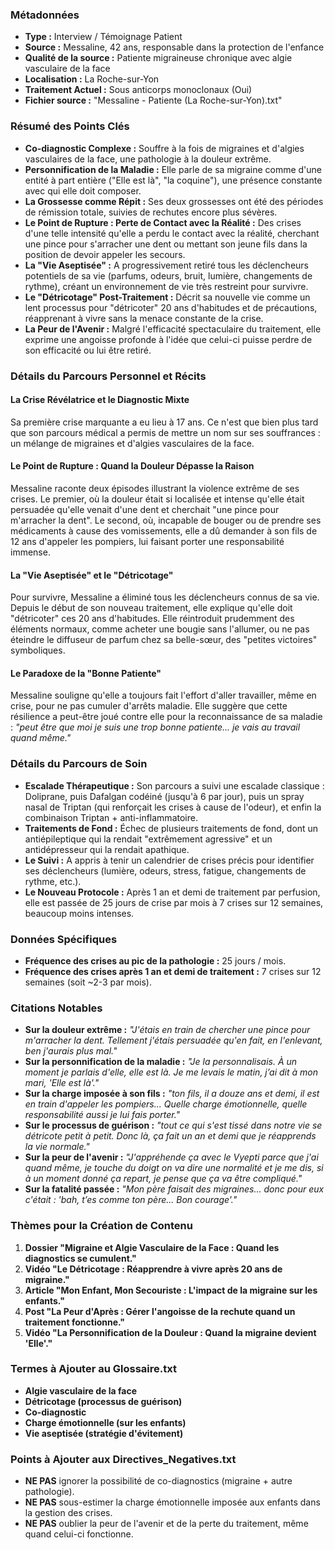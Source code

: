 ### Métadonnées

- **Type :** Interview / Témoignage Patient
- **Source :** Messaline, 42 ans, responsable dans la protection de l'enfance
- **Qualité de la source :** Patiente migraineuse chronique avec algie vasculaire de la face
- **Localisation :** La Roche-sur-Yon
- **Traitement Actuel :** Sous anticorps monoclonaux (Oui)
- **Fichier source :** "Messaline - Patiente (La Roche-sur-Yon).txt"

### Résumé des Points Clés

- **Co-diagnostic Complexe :** Souffre à la fois de migraines et d'algies vasculaires de la face, une pathologie à la douleur extrême.
- **Personnification de la Maladie :** Elle parle de sa migraine comme d'une entité à part entière ("Elle est là", "la coquine"), une présence constante avec qui elle doit composer.
- **La Grossesse comme Répit :** Ses deux grossesses ont été des périodes de rémission totale, suivies de rechutes encore plus sévères.
- **Le Point de Rupture : Perte de Contact avec la Réalité :** Des crises d'une telle intensité qu'elle a perdu le contact avec la réalité, cherchant une pince pour s'arracher une dent ou mettant son jeune fils dans la position de devoir appeler les secours.
- **La "Vie Aseptisée" :** A progressivement retiré tous les déclencheurs potentiels de sa vie (parfums, odeurs, bruit, lumière, changements de rythme), créant un environnement de vie très restreint pour survivre.
- **Le "Détricotage" Post-Traitement :** Décrit sa nouvelle vie comme un lent processus pour "détricoter" 20 ans d'habitudes et de précautions, réapprenant à vivre sans la menace constante de la crise.
- **La Peur de l'Avenir :** Malgré l'efficacité spectaculaire du traitement, elle exprime une angoisse profonde à l'idée que celui-ci puisse perdre de son efficacité ou lui être retiré.

### Détails du Parcours Personnel et Récits

#### La Crise Révélatrice et le Diagnostic Mixte

Sa première crise marquante a eu lieu à 17 ans. Ce n'est que bien plus tard que son parcours médical a permis de mettre un nom sur ses souffrances : un mélange de migraines et d'algies vasculaires de la face.

#### Le Point de Rupture : Quand la Douleur Dépasse la Raison

Messaline raconte deux épisodes illustrant la violence extrême de ses crises. Le premier, où la douleur était si localisée et intense qu'elle était persuadée qu'elle venait d'une dent et cherchait "une pince pour m'arracher la dent". Le second, où, incapable de bouger ou de prendre ses médicaments à cause des vomissements, elle a dû demander à son fils de 12 ans d'appeler les pompiers, lui faisant porter une responsabilité immense.

#### La "Vie Aseptisée" et le "Détricotage"

Pour survivre, Messaline a éliminé tous les déclencheurs connus de sa vie. Depuis le début de son nouveau traitement, elle explique qu'elle doit "détricoter" ces 20 ans d'habitudes. Elle réintroduit prudemment des éléments normaux, comme acheter une bougie sans l'allumer, ou ne pas éteindre le diffuseur de parfum chez sa belle-sœur, des "petites victoires" symboliques.

#### Le Paradoxe de la "Bonne Patiente"

Messaline souligne qu'elle a toujours fait l'effort d'aller travailler, même en crise, pour ne pas cumuler d'arrêts maladie. Elle suggère que cette résilience a peut-être joué contre elle pour la reconnaissance de sa maladie : _"peut être que moi je suis une trop bonne patiente... je vais au travail quand même."_

### Détails du Parcours de Soin

- **Escalade Thérapeutique :** Son parcours a suivi une escalade classique : Doliprane, puis Dafalgan codéiné (jusqu'à 6 par jour), puis un spray nasal de Triptan (qui renforçait les crises à cause de l'odeur), et enfin la combinaison Triptan + anti-inflammatoire.
- **Traitements de Fond :** Échec de plusieurs traitements de fond, dont un antiépileptique qui la rendait "extrêmement agressive" et un antidépresseur qui la rendait apathique.
- **Le Suivi :** A appris à tenir un calendrier de crises précis pour identifier ses déclencheurs (lumière, odeurs, stress, fatigue, changements de rythme, etc.).
- **Le Nouveau Protocole :** Après 1 an et demi de traitement par perfusion, elle est passée de 25 jours de crise par mois à 7 crises sur 12 semaines, beaucoup moins intenses.

### Données Spécifiques

- **Fréquence des crises au pic de la pathologie :** 25 jours / mois.
- **Fréquence des crises après 1 an et demi de traitement :** 7 crises sur 12 semaines (soit ~2-3 par mois).

### Citations Notables

- **Sur la douleur extrême :** _"J'étais en train de chercher une pince pour m'arracher la dent. Tellement j'étais persuadée qu'en fait, en l'enlevant, ben j'aurais plus mal."_
- **Sur la personnification de la maladie :** _"Je la personnalisais. À un moment je parlais d'elle, elle est là. Je me levais le matin, j’ai dit à mon mari, 'Elle est là'."_
- **Sur la charge imposée à son fils :** _"ton fils, il a douze ans et demi, il est en train d'appeler les pompiers... Quelle charge émotionnelle, quelle responsabilité aussi je lui fais porter."_
- **Sur le processus de guérison :** _"tout ce qui s'est tissé dans notre vie se détricote petit à petit. Donc là, ça fait un an et demi que je réapprends la vie normale."_
- **Sur la peur de l'avenir :** _"J'appréhende ça avec le Vyepti parce que j'ai quand même, je touche du doigt on va dire une normalité et je me dis, si à un moment donné ça repart, je pense que ça va être compliqué."_
- **Sur la fatalité passée :** _"Mon père faisait des migraines... donc pour eux c'était : 'bah, t’es comme ton père... Bon courage'."_

### Thèmes pour la Création de Contenu

1. **Dossier "Migraine et Algie Vasculaire de la Face : Quand les diagnostics se cumulent."**
2. **Vidéo "Le Détricotage : Réapprendre à vivre après 20 ans de migraine."**
3. **Article "Mon Enfant, Mon Secouriste : L'impact de la migraine sur les enfants."**
4. **Post "La Peur d'Après : Gérer l'angoisse de la rechute quand un traitement fonctionne."**
5. **Vidéo "La Personnification de la Douleur : Quand la migraine devient 'Elle'."**

### Termes à Ajouter au Glossaire.txt

- **Algie vasculaire de la face**
- **Détricotage (processus de guérison)**
- **Co-diagnostic**
- **Charge émotionnelle (sur les enfants)**
- **Vie aseptisée (stratégie d'évitement)**

### Points à Ajouter aux Directives_Negatives.txt

- **NE PAS** ignorer la possibilité de co-diagnostics (migraine + autre pathologie).
- **NE PAS** sous-estimer la charge émotionnelle imposée aux enfants dans la gestion des crises.
- **NE PAS** oublier la peur de l'avenir et de la perte du traitement, même quand celui-ci fonctionne.
